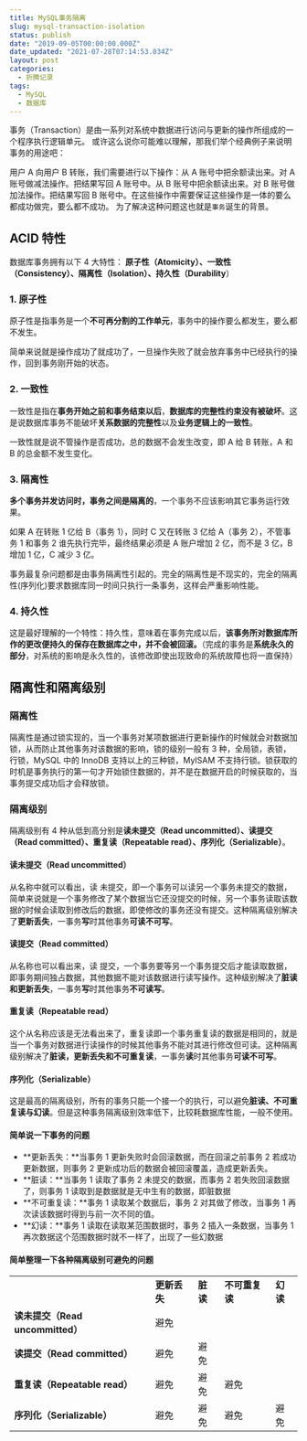 ```yaml
---
title: MySQL事务隔离
slug: mysql-transaction-isolation
status: publish
date: "2019-09-05T00:00:00.000Z"
date_updated: "2021-07-28T07:14:53.034Z"
layout: post
categories:
  - 折腾记录
tags:
  - MySQL
  - 数据库
---
```


事务（Transaction）是由一系列对系统中数据进行访问与更新的操作所组成的一个程序执行逻辑单元。 或许这么说你可能难以理解，那我们举个经典例子来说明事务的用途吧：

用户 A 向用户 B 转账，我们需要进行以下操作：从 A 账号中把余额读出来。对 A 账号做减法操作。把结果写回 A 账号中。从 B 账号中把余额读出来。对 B 账号做加法操作。把结果写回 B 账号中。在这些操作中需要保证这些操作是一体的要么都成功做完，要么都不成功。 为了解决这种问题这也就是`事务`诞生的背景。

## **ACID 特性**

数据库事务拥有以下 4 大特性： **原子性（Atomicity）、一致性（Consistency）、隔离性（Isolation）、持久性（Durability**）

### **1\. 原子性**

原子性是指事务是一个**不可再分割的工作单元**，事务中的操作要么都发生，要么都不发生。

简单来说就是操作成功了就成功了，一旦操作失败了就会放弃事务中已经执行的操作，回到事务刚开始的状态。

### **2\. 一致性**

一致性是指在**事务开始之前和事务结束以后**，**数据库的完整性约束没有被破坏**。这是说数据库事务不能破坏**关系数据的完整性**以及**业务逻辑上的一致性**。

一致性就是说不管操作是否成功，总的数据不会发生改变，即 A 给 B 转账，A 和 B 的总金额不发生变化。

### **3\. 隔离性**

**多个事务并发访问时，事务之间是隔离的**，一个事务不应该影响其它事务运行效果。

如果 A 在转账 1 亿给 B（事务 1），同时 C 又在转账 3 亿给 A（事务 2），不管事务 1 和事务 2 谁先执行完毕，最终结果必须是 A 账户增加 2 亿，而不是 3 亿，B 增加 1 亿，C 减少 3 亿。

事务最复杂问题都是由事务隔离性引起的。完全的隔离性是不现实的，完全的隔离性(序列化)要求数据库同一时间只执行一条事务，这样会严重影响性能。

### **4\. 持久性**

这是最好理解的一个特性：持久性，意味着在事务完成以后，**该事务所对数据库所作的更改便持久的保存在数据库之中，并不会被回滚。**（完成的事务是**系统永久的部分**，对系统的影响是永久性的，该修改即使出现致命的系统故障也将一直保持）

## 隔离性和隔离级别

### 隔离性

隔离性是通过锁实现的，当一个事务对某项数据进行更新操作的时候就会对数据加锁，从而防止其他事务对该数据的影响，锁的级别一般有 3 种，全局锁，表锁，行锁，MySQL 中的 InnoDB 支持以上的三种锁，MyISAM 不支持行锁。锁获取的时机是事务执行的第一句才开始锁住数据的，并不是在数据开启的时候获取的，当事务提交成功后才会释放锁。

### 隔离级别

隔离级别有 4 种从低到高分别是**读未提交（Read uncommitted）、读提交（Read committed）、重复读（Repeatable read）、序列化（Serializable）**。

#### **读未提交（Read uncommitted）**

从名称中就可以看出，读 未提交，即一个事务可以读另一个事务未提交的数据，简单来说就是一个事务修改了某个数据当它还没提交的时候，另一个事务读取该数据的时候会读取到修改后的数据，即使修改的事务还没有提交。这种隔离级别解决了**更新丢失**，一事务**写**时其他事务**可读不可写**。

#### **读提交（Read committed）**

从名称也可以看出来，读 提交，一个事务要等另一个事务提交后才能读取数据，即事务期间独占数据，其他数据不能对该数据进行读写操作。这种级别解决了**脏读和更新丢失**，一事务**写**时其他事务**不可读写**。

#### **重复读（Repeatable read）**

这个从名称应该是无法看出来了，重复读即一个事务重复读的数据是相同的，就是当一个事务对数据进行读操作的时候其他事务不能对其进行修改但可读。这种隔离级别解决了**脏读，更新丢失和不可重复读**，一事务**读**时其他事务**可读不可写**。

#### **序列化（Serializable）**

这是最高的隔离级别，所有的事务只能一个接一个的执行，可以避免**脏读、不可重复读与幻读**。但是这种事务隔离级别效率低下，比较耗数据库性能，一般不使用。

#### 简单说一下事务的问题

- **更新丢失：**当事务 1 更新失败时会回滚数据，而在回滚之前事务 2 若成功更新数据，则事务 2 更新成功后的数据会被回滚覆盖，造成更新丢失。
- **脏读：**当事务 1 读取了事务 2 未提交的数据，而事务 2 若失败回滚数据了，则事务 1 读取到是数据就是无中生有的数据，即脏数据
- **不可重复读：**事务 1 读取某个数据后，事务 2 对其做了修改，当事务 1 再次读该数据时得到与前一次不同的值。
- **幻读：**事务 1 读取在读取某范围数据时，事务 2 插入一条数据，当事务 1 再次数据这个范围数据时就不一样了，出现了一些幻数据

#### 简单整理一下各种隔离级别可避免的问题

<table>
  <tbody>
    <tr>
      <td></td>
      <td>
        <strong>更新丢失</strong>
      </td>
      <td>
        <strong>脏读</strong>
      </td>
      <td>
        <strong>不可重复读</strong>
      </td>
      <td>
        <strong>幻读</strong>
      </td>
    </tr>
    <tr>
      <td>
        <strong>读未提交（Read uncommitted）</strong>
      </td>
      <td>避免</td>
      <td></td>
      <td></td>
      <td></td>
    </tr>
    <tr>
      <td>
        <strong>读提交（Read committed）</strong>
      </td>
      <td>避免</td>
      <td>避免</td>
      <td></td>
      <td></td>
    </tr>
    <tr>
      <td>
        <strong>重复读（Repeatable read）</strong>
      </td>
      <td>避免</td>
      <td>避免</td>
      <td>避免</td>
      <td></td>
    </tr>
    <tr>
      <td>
        <strong>序列化（Serializable）</strong>
      </td>
      <td>避免</td>
      <td>避免</td>
      <td>避免</td>
      <td>避免</td>
    </tr>
  </tbody>
</table>
